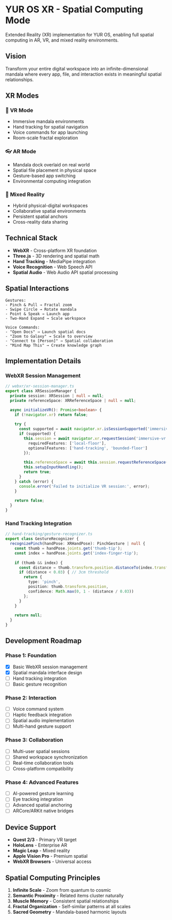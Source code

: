 # YUR OS XR - Spatial Computing Mode

Extended Reality (XR) implementation for YUR OS, enabling full spatial computing in AR, VR, and mixed reality environments.

## Vision

Transform your entire digital workspace into an infinite-dimensional mandala where every app, file, and interaction exists in meaningful spatial relationships.

## XR Modes

### 🥽 **VR Mode**
- Immersive mandala environments
- Hand tracking for spatial navigation
- Voice commands for app launching
- Room-scale fractal exploration

### 👓 **AR Mode** 
- Mandala dock overlaid on real world
- Spatial file placement in physical space
- Gesture-based app switching
- Environmental computing integration

### 🔮 **Mixed Reality**
- Hybrid physical-digital workspaces
- Collaborative spatial environments
- Persistent spatial anchors
- Cross-reality data sharing

## Technical Stack

- **WebXR** - Cross-platform XR foundation
- **Three.js** - 3D rendering and spatial math
- **Hand Tracking** - MediaPipe integration
- **Voice Recognition** - Web Speech API
- **Spatial Audio** - Web Audio API spatial processing

## Spatial Interactions

```
Gestures:
- Pinch & Pull → Fractal zoom
- Swipe Circle → Rotate mandala
- Point & Speak → Launch app
- Two-Hand Expand → Scale workspace

Voice Commands:
- "Open Docs" → Launch spatial docs
- "Zoom to Galaxy" → Scale to overview
- "Connect to [Person]" → Spatial collaboration
- "Mind Map This" → Create knowledge graph
```

## Implementation Details

### WebXR Session Management

```typescript
// webxr/xr-session-manager.ts
export class XRSessionManager {
  private session: XRSession | null = null;
  private referenceSpace: XRReferenceSpace | null = null;

  async initializeVR(): Promise<boolean> {
    if (!navigator.xr) return false;
    
    try {
      const supported = await navigator.xr.isSessionSupported('immersive-vr');
      if (supported) {
        this.session = await navigator.xr.requestSession('immersive-vr', {
          requiredFeatures: ['local-floor'],
          optionalFeatures: ['hand-tracking', 'bounded-floor']
        });
        
        this.referenceSpace = await this.session.requestReferenceSpace('local-floor');
        this.setupInputHandling();
        return true;
      }
    } catch (error) {
      console.error('Failed to initialize VR session:', error);
    }
    
    return false;
  }
}
```

### Hand Tracking Integration

```typescript
// hand-tracking/gesture-recognizer.ts
export class GestureRecognizer {
  recognizePinch(handPose: XRHandPose): PinchGesture | null {
    const thumb = handPose.joints.get('thumb-tip');
    const index = handPose.joints.get('index-finger-tip');
    
    if (thumb && index) {
      const distance = thumb.transform.position.distanceTo(index.transform.position);
      if (distance < 0.03) { // 3cm threshold
        return {
          type: 'pinch',
          position: thumb.transform.position,
          confidence: Math.max(0, 1 - (distance / 0.03))
        };
      }
    }
    
    return null;
  }
}
```

## Development Roadmap

### Phase 1: Foundation
- [x] Basic WebXR session management
- [x] Spatial mandala interface design
- [ ] Hand tracking integration
- [ ] Basic gesture recognition

### Phase 2: Interaction
- [ ] Voice command system
- [ ] Haptic feedback integration
- [ ] Spatial audio implementation
- [ ] Multi-hand gesture support

### Phase 3: Collaboration
- [ ] Multi-user spatial sessions
- [ ] Shared workspace synchronization
- [ ] Real-time collaboration tools
- [ ] Cross-platform compatibility

### Phase 4: Advanced Features
- [ ] AI-powered gesture learning
- [ ] Eye tracking integration
- [ ] Advanced spatial anchoring
- [ ] ARCore/ARKit native bridges

## Device Support

- **Quest 2/3** - Primary VR target
- **HoloLens** - Enterprise AR
- **Magic Leap** - Mixed reality
- **Apple Vision Pro** - Premium spatial
- **WebXR Browsers** - Universal access

## Spatial Computing Principles

1. **Infinite Scale** - Zoom from quantum to cosmic
2. **Semantic Proximity** - Related items cluster naturally  
3. **Muscle Memory** - Consistent spatial relationships
4. **Fractal Organization** - Self-similar patterns at all scales
5. **Sacred Geometry** - Mandala-based harmonic layouts